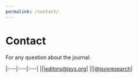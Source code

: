 ```yaml
---
permalink: /contact/
---
```


# Contact

For any question about the journal:

|:---|:---|:---|
|<i class="fas fa-envelope"></i>||[editors@jsys.org](mailto:editors@jsys.org)|
|<i class="fab fa-twitter"></i>||[@jsysresearch](https://twitter.com/jsysresearch)|
